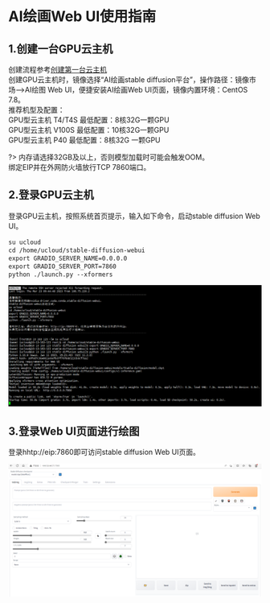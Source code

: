 # AI绘画Web UI使用指南

## 1.创建一台GPU云主机
创建流程参考[创建第一台云主机](https://docs.ucloud.cn/uhost/newuser/briefguide)</br>
创建GPU云主机时，镜像选择“AI绘画stable diffusion平台”，操作路径：镜像市场——>AI绘图 Web UI，便捷安装AI绘画Web UI页面，镜像内置环境：CentOS 7.8。</br> 
推荐机型及配置：</br>
GPU型云主机 T4/T4S 最低配置：8核32G一颗GPU </br>
GPU型云主机 V100S  最低配置：10核32G一颗GPU</br>
GPU型云主机 P40    最低配置：8核32G 一颗GPU</br>

?> 内存请选择32GB及以上，否则模型加载时可能会触发OOM。</br> 
绑定EIP并在外网防火墙放行TCP 7860端口。

## 2.登录GPU云主机
登录GPU云主机，按照系统首页提示，输入如下命令，启动stable diffusion Web UI。
```
su ucloud
cd /home/ucloud/stable-diffusion-webui
export GRADIO_SERVER_NAME=0.0.0.0
export GRADIO_SERVER_PORT=7860
python ./launch.py --xformers 
```
 ![img](/images/practice/SDwebui_01.png)

## 3.登录Web UI页面进行绘图
登录hhtp://eip:7860即可访问stable diffusion Web UI页面。

![img](/images/practice/SDwebui_02.png)
